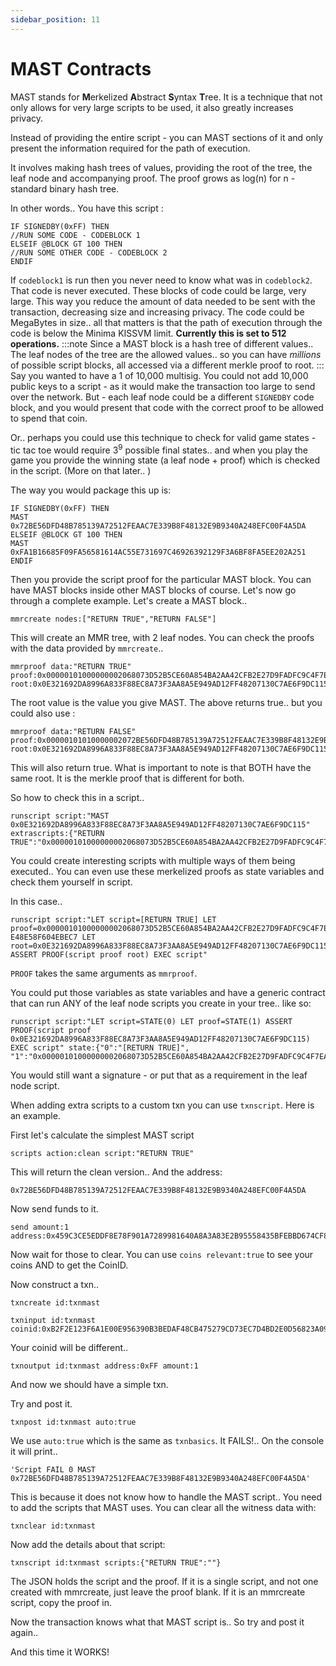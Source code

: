 ```yaml
---
sidebar_position: 11
---
```


# MAST Contracts

MAST stands for **M**erkelized **A**bstract **S**yntax **T**ree. It is a technique that not only allows for very large scripts to be used, it also greatly increases privacy. 

Instead of providing the entire script - you can MAST sections of it and only present the information required for the path of execution. 

It involves making hash trees of values, providing the root of the tree, the leaf node and accompanying proof. The proof grows as log(n) for n - standard binary hash tree.

In other words.. You have this script :

~~~~
IF SIGNEDBY(0xFF) THEN
//RUN SOME CODE - CODEBLOCK 1
ELSEIF @BLOCK GT 100 THEN
//RUN SOME OTHER CODE - CODEBLOCK 2
ENDIF
~~~~

If `codeblock1` is run then you never need to know what was in `codeblock2`. That code is never executed. These blocks of code could be large, very large. This way you reduce the amount of data needed to be sent with the transaction, decreasing size and increasing privacy. The code could be MegaBytes in size.. all that matters is that the path of execution through the code is below the Minima KISSVM limit. **Currently this is set to 512 operations.**
:::note
Since a MAST block is a hash tree of different values.. The leaf nodes of the tree are the allowed values.. so you can have *millions* of possible script blocks, all accessed via a different merkle proof to root. 
:::
Say you wanted to have a 1 of 10,000 multisig. You could not add 10,000 public keys to a script - as it would make the transaction too large to send over the network. But - each leaf node could be a different `SIGNEDBY` code block, and you would present that code with the correct proof to be allowed to spend that coin. 

Or.. perhaps you could use this technique to check for valid game states - tic tac toe would require 3<sup>9</sup> possible final states.. and when you play the game you provide the winning state (a leaf node + proof) which is checked in the script. (More on that later.. )

The way you would package this up is:

~~~~
IF SIGNEDBY(0xFF) THEN
MAST 0x72BE56DFD48B785139A72512FEAAC7E339B8F48132E9B9340A248EFC00F4A5DA
ELSEIF @BLOCK GT 100 THEN
MAST 0xFA1B16685F09FA56581614AC55E731697C46926392129F3A6BF8FA5EE202A251
ENDIF
~~~~

Then you provide the script proof for the particular MAST block. You can have MAST blocks inside other MAST blocks of course.
Let's now go through a complete example. Let's create a MAST block..

~~~~
mmrcreate nodes:["RETURN TRUE","RETURN FALSE"]
~~~~

This will create an MMR tree, with 2 leaf nodes. You can check the proofs with the data provided by `mmrcreate`..

~~~~
mmrproof data:"RETURN TRUE" proof:0x00000101000000002068073D52B5CE60A854BA2AA42CFB2E27D9FADFC9C4F7EA52FE48E58F604EBEC7 root:0x0E321692DA8996A833F88EC8A73F3AA8A5E949AD12FF48207130C7AE6F9DC115
~~~~

The root value is the value you give MAST. The above returns true.. but you could also use :

~~~~
mmrproof data:"RETURN FALSE" proof:0x00000101010000002072BE56DFD48B785139A72512FEAAC7E339B8F48132E9B9340A248EFC00F4A5DA root:0x0E321692DA8996A833F88EC8A73F3AA8A5E949AD12FF48207130C7AE6F9DC115
~~~~

This will also return true. What is important to note is that BOTH have the same root. It is the merkle proof that is different for both.

So how to check this in a script..

~~~~
runscript script:"MAST 0x0E321692DA8996A833F88EC8A73F3AA8A5E949AD12FF48207130C7AE6F9DC115" extrascripts:{"RETURN TRUE":"0x00000101000000002068073D52B5CE60A854BA2AA42CFB2E27D9FADFC9C4F7EA52FE48E58F604EBEC7"}
~~~~

You could create interesting scripts with multiple ways of them being executed.. You can even use these merkelized proofs as state variables and check them yourself in script.

In this case..

~~~~
runscript script:"LET script=[RETURN TRUE] LET proof=0x00000101000000002068073D52B5CE60A854BA2AA42CFB2E27D9FADFC9C4F7EA52F E48E58F604EBEC7 LET root=0x0E321692DA8996A833F88EC8A73F3AA8A5E949AD12FF48207130C7AE6F9DC115 ASSERT PROOF(script proof root) EXEC script"
~~~~

`PROOF` takes the same arguments as `mmrproof`. 

You could put those variables as state variables and have a generic contract that can run ANY of the leaf node scripts you create in your tree.. like so:

~~~~
runscript script:"LET script=STATE(0) LET proof=STATE(1) ASSERT PROOF(script proof 0x0E321692DA8996A833F88EC8A73F3AA8A5E949AD12FF48207130C7AE6F9DC115) EXEC script" state:{"0":"[RETURN TRUE]",  "1":"0x00000101000000002068073D52B5CE60A854BA2AA42CFB2E27D9FADFC9C4F7EA52FE48E58F604EBEC7"}
~~~~

You would still want a signature - or put that as a requirement in the leaf node script.

When adding extra scripts to a custom txn you can use `txnscript`. Here is an example.

First let's calculate the simplest MAST script

~~~~
scripts action:clean script:"RETURN TRUE"
~~~~

This will return the clean version.. And the address: 

~~~~
0x72BE56DFD48B785139A72512FEAAC7E339B8F48132E9B9340A248EFC00F4A5DA
~~~~

Now send funds to it.

~~~~
send amount:1 address:0x459C3CE5EDDF8E78F901A7289981640A8A3A83E2B95558435BFEBBD674CF8D50
~~~~

Now wait for those to clear. You can use `coins relevant:true` to see your coins AND to get the CoinID.

Now construct a txn..

~~~~
txncreate id:txnmast
~~~~

~~~~
txninput id:txnmast coinid:0xB2F2E123F6A1E00E956390B3BEDAF48CB475279CD73EC7D4BD2E0D56823A09A3
~~~~

Your coinid will be different.. 

~~~~
txnoutput id:txnmast address:0xFF amount:1
~~~~

And now we should have a simple txn.

Try and post it.

~~~~
txnpost id:txnmast auto:true
~~~~

We use `auto:true` which is the same as `txnbasics`.
It FAILS!.. On the console it will print..

~~~~
'Script FAIL 0 MAST 0x72BE56DFD48B785139A72512FEAAC7E339B8F48132E9B9340A248EFC00F4A5DA'
~~~~

This is because it does not know how to handle the MAST script.. You need to add the scripts that MAST uses. You can clear all the witness data with:

~~~~
txnclear id:txnmast
~~~~

Now add the details about that script:

~~~~
txnscript id:txnmast scripts:{"RETURN TRUE":""}
~~~~

The JSON holds the script and the proof. If it is a single script, and not one created with mmrcreate, just leave the proof blank. If it is an mmrcreate script, copy the proof in.

Now the transaction knows what that MAST script is.. So try and post it again..

And this time it WORKS!
